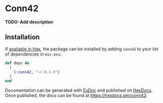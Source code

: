 # Conn42

**TODO: Add description**

## Installation

If [available in Hex](https://hex.pm/docs/publish), the package can be installed
by adding `conn42` to your list of dependencies in `mix.exs`:

```elixir
def deps do
  [
    {:conn42, "~> 0.1.0"}
  ]
end
```

Documentation can be generated with [ExDoc](https://github.com/elixir-lang/ex_doc)
and published on [HexDocs](https://hexdocs.pm). Once published, the docs can
be found at <https://hexdocs.pm/conn42>.


